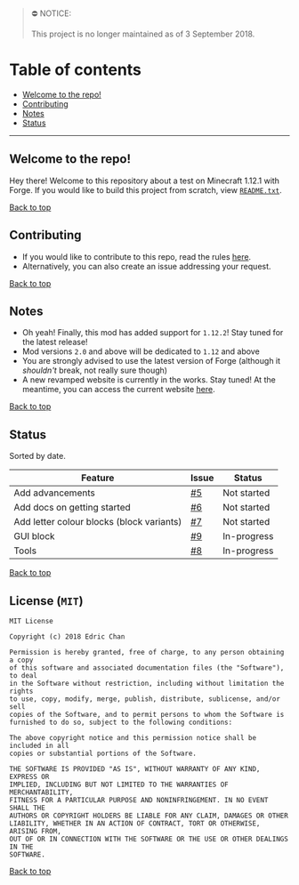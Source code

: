 <a name="top"></a>

> :no_entry: NOTICE:
>
> This project is no longer maintained as of 3 September 2018.

# Table of contents
- [Welcome to the repo!](#welcome-to-the-repo-)
- [Contributing](#contributing)
- [Notes](#notes)
- [Status](#status)

---
## Welcome to the repo!
Hey there! Welcome to this repository about a test on Minecraft 1.12.1 with Forge.
If you would like to build this project from scratch, view [`README.txt`](/README.txt).

[Back to top](#top)
## Contributing
* If you would like to contribute to this repo, read the rules [here](/.github/CONTRIBUTING.md).
* Alternatively, you can also create an issue addressing your request.

[Back to top](#top)
## Notes
* Oh yeah! Finally, this mod has added support for `1.12.2`! Stay tuned for the latest release!
* Mod versions `2.0` and above will be dedicated to `1.12` and above
* You are strongly advised to use the latest version of Forge (although it _shouldn't_ break, not really sure though)
* A new revamped website is currently in the works. Stay tuned! At the meantime, you can access the current website [here][website].

[Back to top](#top)
## Status
Sorted by date.

Feature | Issue | Status
--- | --- | ---
Add advancements | [#5][5] | Not started
Add docs on getting started | [#6][6] | Not started
Add letter colour blocks (block variants) | [#7][7] | Not started
GUI block | [#9][9] | In-progress
Tools | [#8][8] | In-progress

[Back to top](#top)
## License (`MIT`)
```
MIT License

Copyright (c) 2018 Edric Chan

Permission is hereby granted, free of charge, to any person obtaining a copy
of this software and associated documentation files (the "Software"), to deal
in the Software without restriction, including without limitation the rights
to use, copy, modify, merge, publish, distribute, sublicense, and/or sell
copies of the Software, and to permit persons to whom the Software is
furnished to do so, subject to the following conditions:

The above copyright notice and this permission notice shall be included in all
copies or substantial portions of the Software.

THE SOFTWARE IS PROVIDED "AS IS", WITHOUT WARRANTY OF ANY KIND, EXPRESS OR
IMPLIED, INCLUDING BUT NOT LIMITED TO THE WARRANTIES OF MERCHANTABILITY,
FITNESS FOR A PARTICULAR PURPOSE AND NONINFRINGEMENT. IN NO EVENT SHALL THE
AUTHORS OR COPYRIGHT HOLDERS BE LIABLE FOR ANY CLAIM, DAMAGES OR OTHER
LIABILITY, WHETHER IN AN ACTION OF CONTRACT, TORT OR OTHERWISE, ARISING FROM,
OUT OF OR IN CONNECTION WITH THE SOFTWARE OR THE USE OR OTHER DEALINGS IN THE
SOFTWARE.
```
[Back to top](#top)
<!-- Issues -->
[5]: https://github.com/Chan4077/First-Mod/issues/5
[6]: https://github.com/Chan4077/First-Mod/issues/6
[7]: https://github.com/Chan4077/First-Mod/issues/7
[8]: https://github.com/Chan4077/First-Mod/issues/8
[9]: https://github.com/Chan4077/First-Mod/issues/9

<!-- Other links -->
[website]: https://chan4077.github.io/First-Mod
